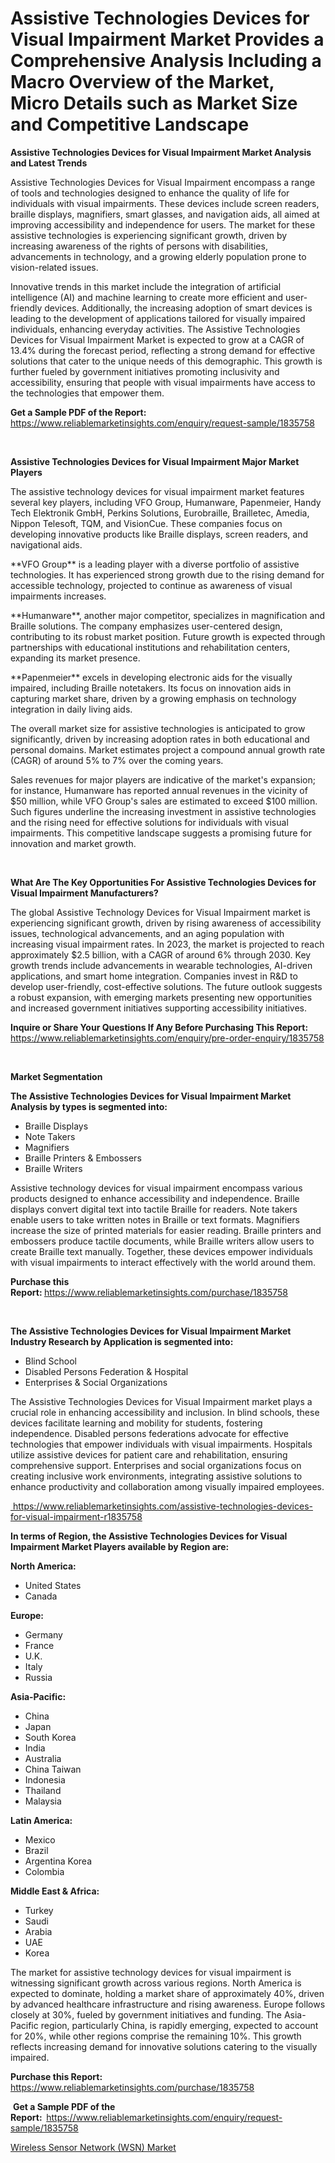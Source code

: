 <p><h1>Assistive Technologies Devices for Visual Impairment Market Provides a Comprehensive Analysis Including a Macro Overview of the Market, Micro Details such as Market Size and Competitive Landscape</h1></p><p><strong>Assistive Technologies Devices for Visual Impairment Market Analysis and Latest Trends</strong></p>
<p><p>Assistive Technologies Devices for Visual Impairment encompass a range of tools and technologies designed to enhance the quality of life for individuals with visual impairments. These devices include screen readers, braille displays, magnifiers, smart glasses, and navigation aids, all aimed at improving accessibility and independence for users. The market for these assistive technologies is experiencing significant growth, driven by increasing awareness of the rights of persons with disabilities, advancements in technology, and a growing elderly population prone to vision-related issues.</p><p>Innovative trends in this market include the integration of artificial intelligence (AI) and machine learning to create more efficient and user-friendly devices. Additionally, the increasing adoption of smart devices is leading to the development of applications tailored for visually impaired individuals, enhancing everyday activities. The Assistive Technologies Devices for Visual Impairment Market is expected to grow at a CAGR of 13.4% during the forecast period, reflecting a strong demand for effective solutions that cater to the unique needs of this demographic. This growth is further fueled by government initiatives promoting inclusivity and accessibility, ensuring that people with visual impairments have access to the technologies that empower them.</p></p>
<p><strong>Get a Sample PDF of the Report:&nbsp;</strong> <a href="https://www.reliablemarketinsights.com/enquiry/request-sample/1835758?utm_campaign=3164&utm_medium=2&utm_source=Github&utm_content=ia&utm_term=26032025&utm_id=assistive-technologies-devices-for-visual-impairment">https://www.reliablemarketinsights.com/enquiry/request-sample/1835758</a></p>
<p>&nbsp;</p>
<p><strong>Assistive Technologies Devices for Visual Impairment Major Market Players</strong></p>
<p><p>The assistive technology devices for visual impairment market features several key players, including VFO Group, Humanware, Papenmeier, Handy Tech Elektronik GmbH, Perkins Solutions, Eurobraille, Brailletec, Amedia, Nippon Telesoft, TQM, and VisionCue. These companies focus on developing innovative products like Braille displays, screen readers, and navigational aids.</p><p>**VFO Group** is a leading player with a diverse portfolio of assistive technologies. It has experienced strong growth due to the rising demand for accessible technology, projected to continue as awareness of visual impairments increases. </p><p>**Humanware**, another major competitor, specializes in magnification and Braille solutions. The company emphasizes user-centered design, contributing to its robust market position. Future growth is expected through partnerships with educational institutions and rehabilitation centers, expanding its market presence.</p><p>**Papenmeier** excels in developing electronic aids for the visually impaired, including Braille notetakers. Its focus on innovation aids in capturing market share, driven by a growing emphasis on technology integration in daily living aids.</p><p>The overall market size for assistive technologies is anticipated to grow significantly, driven by increasing adoption rates in both educational and personal domains. Market estimates project a compound annual growth rate (CAGR) of around 5% to 7% over the coming years.</p><p>Sales revenues for major players are indicative of the market's expansion; for instance, Humanware has reported annual revenues in the vicinity of $50 million, while VFO Group's sales are estimated to exceed $100 million. Such figures underline the increasing investment in assistive technologies and the rising need for effective solutions for individuals with visual impairments. This competitive landscape suggests a promising future for innovation and market growth.</p></p>
<p>&nbsp;</p>
<p><strong>What Are The Key Opportunities For Assistive Technologies Devices for Visual Impairment Manufacturers?</strong></p>
<p><p>The global Assistive Technology Devices for Visual Impairment market is experiencing significant growth, driven by rising awareness of accessibility issues, technological advancements, and an aging population with increasing visual impairment rates. In 2023, the market is projected to reach approximately $2.5 billion, with a CAGR of around 6% through 2030. Key growth trends include advancements in wearable technologies, AI-driven applications, and smart home integration. Companies invest in R&D to develop user-friendly, cost-effective solutions. The future outlook suggests a robust expansion, with emerging markets presenting new opportunities and increased government initiatives supporting accessibility initiatives.</p></p>
<p><strong>Inquire or Share Your Questions If Any Before Purchasing This Report:</strong> <a href="https://www.reliablemarketinsights.com/enquiry/pre-order-enquiry/1835758?utm_campaign=3164&utm_medium=2&utm_source=Github&utm_content=ia&utm_term=26032025&utm_id=assistive-technologies-devices-for-visual-impairment">https://www.reliablemarketinsights.com/enquiry/pre-order-enquiry/1835758</a></p>
<p>&nbsp;</p>
<p><strong>Market Segmentation</strong></p>
<p><strong>The Assistive Technologies Devices for Visual Impairment Market Analysis by types is segmented into:</strong></p>
<p><ul><li>Braille Displays</li><li>Note Takers</li><li>Magnifiers</li><li>Braille Printers & Embossers</li><li>Braille Writers</li></ul></p>
<p><p>Assistive technology devices for visual impairment encompass various products designed to enhance accessibility and independence. Braille displays convert digital text into tactile Braille for readers. Note takers enable users to take written notes in Braille or text formats. Magnifiers increase the size of printed materials for easier reading. Braille printers and embossers produce tactile documents, while Braille writers allow users to create Braille text manually. Together, these devices empower individuals with visual impairments to interact effectively with the world around them.</p></p>
<p><strong>Purchase this Report:&nbsp;</strong><a href="https://www.reliablemarketinsights.com/purchase/1835758?utm_campaign=3164&utm_medium=2&utm_source=Github&utm_content=ia&utm_term=26032025&utm_id=assistive-technologies-devices-for-visual-impairment">https://www.reliablemarketinsights.com/purchase/1835758</a></p>
<p>&nbsp;</p>
<p><strong>The Assistive Technologies Devices for Visual Impairment Market Industry Research by Application is segmented into:</strong></p>
<p><ul><li>Blind School</li><li>Disabled Persons Federation & Hospital</li><li>Enterprises & Social Organizations</li></ul></p>
<p><p>The Assistive Technologies Devices for Visual Impairment market plays a crucial role in enhancing accessibility and inclusion. In blind schools, these devices facilitate learning and mobility for students, fostering independence. Disabled persons federations advocate for effective technologies that empower individuals with visual impairments. Hospitals utilize assistive devices for patient care and rehabilitation, ensuring comprehensive support. Enterprises and social organizations focus on creating inclusive work environments, integrating assistive solutions to enhance productivity and collaboration among visually impaired employees.</p></p>
<p><a href="https://www.reliablemarketinsights.com/assistive-technologies-devices-for-visual-impairment-r1835758?utm_campaign=3164&utm_medium=2&utm_source=Github&utm_content=ia&utm_term=26032025&utm_id=assistive-technologies-devices-for-visual-impairment">&nbsp;https://www.reliablemarketinsights.com/assistive-technologies-devices-for-visual-impairment-r1835758</a></p>
<p><strong>In terms of Region, the Assistive Technologies Devices for Visual Impairment Market Players available by Region are:</strong></p>
<p>
    <p> <strong> North America: </strong>
        <ul>
            <li>United States</li>
            <li>Canada</li>
        </ul>
        </p> 
    <p> <strong> Europe: </strong>
        <ul>
            <li>Germany</li>
            <li>France</li>
            <li>U.K.</li>
            <li>Italy</li>
            <li>Russia</li>
        </ul>
        </p> 
    <p> <strong> Asia-Pacific: </strong>
        <ul>
            <li>China</li>
            <li>Japan</li>
            <li>South Korea</li>
            <li>India</li>
            <li>Australia</li>
            <li>China Taiwan</li>
            <li>Indonesia</li>
            <li>Thailand</li>
            <li>Malaysia</li>
        </ul>
        </p> 
    <p> <strong> Latin America: </strong>
        <ul>
            <li>Mexico</li>
            <li>Brazil</li>
            <li>Argentina Korea</li>
            <li>Colombia</li>
        </ul>
        </p> 
    <p> <strong> Middle East & Africa: </strong>
        <ul>
            <li>Turkey</li>
            <li>Saudi</li>
            <li>Arabia</li>
            <li>UAE</li>
            <li>Korea</li>
        </ul>
    </p>
    </p>
<p><p>The market for assistive technology devices for visual impairment is witnessing significant growth across various regions. North America is expected to dominate, holding a market share of approximately 40%, driven by advanced healthcare infrastructure and rising awareness. Europe follows closely at 30%, fueled by government initiatives and funding. The Asia-Pacific region, particularly China, is rapidly emerging, expected to account for 20%, while other regions comprise the remaining 10%. This growth reflects increasing demand for innovative solutions catering to the visually impaired.</p></p>
<p><strong>Purchase this Report: </strong><a href="https://www.reliablemarketinsights.com/purchase/1835758?utm_campaign=3164&utm_medium=2&utm_source=Github&utm_content=ia&utm_term=26032025&utm_id=assistive-technologies-devices-for-visual-impairment">https://www.reliablemarketinsights.com/purchase/1835758</a></p>
<p>&nbsp;<strong>Get a Sample PDF of the Report:&nbsp;&nbsp;</strong><a href="https://www.reliablemarketinsights.com/enquiry/request-sample/1835758?utm_campaign=3164&utm_medium=2&utm_source=Github&utm_content=ia&utm_term=26032025&utm_id=assistive-technologies-devices-for-visual-impairment">https://www.reliablemarketinsights.com/enquiry/request-sample/1835758</a></p>
<p><strong></strong></p>
<p><p><a href="https://github.com/rutupueyed/Market-Research-Report-List-1/blob/main/wireless-sensor-network-wsn-market.md?utm_campaign=3164&utm_medium=2&utm_source=Github&utm_content=ia&utm_term=26032025&utm_id=assistive-technologies-devices-for-visual-impairment">Wireless Sensor Network (WSN) Market</a></p></p>
